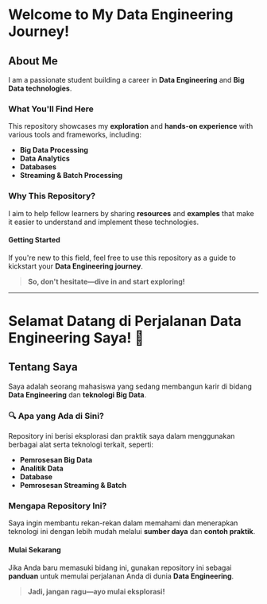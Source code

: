 # Welcome to My Data Engineering Journey!

## About Me
I am a passionate student building a career in **Data Engineering** and **Big Data technologies**.

### What You'll Find Here
This repository showcases my **exploration** and **hands-on experience** with various tools and frameworks, including:
-  **Big Data Processing**
-  **Data Analytics**
-  **Databases**
-  **Streaming & Batch Processing**

###  Why This Repository?
I aim to help fellow learners by sharing **resources** and **examples** that make it easier to understand and implement these technologies.

####  Getting Started
If you're new to this field, feel free to use this repository as a guide to kickstart your **Data Engineering journey**.

> **So, don't hesitate—dive in and start exploring!**

---

# Selamat Datang di Perjalanan Data Engineering Saya! 🚀

##  Tentang Saya
Saya adalah seorang mahasiswa yang sedang membangun karir di bidang **Data Engineering** dan **teknologi Big Data**.

### 🔍 Apa yang Ada di Sini?
Repository ini berisi eksplorasi dan praktik saya dalam menggunakan berbagai alat serta teknologi terkait, seperti:
-  **Pemrosesan Big Data**
-  **Analitik Data**
-  **Database**
-  **Pemrosesan Streaming & Batch**

###  Mengapa Repository Ini?
Saya ingin membantu rekan-rekan dalam memahami dan menerapkan teknologi ini dengan lebih mudah melalui **sumber daya** dan **contoh praktik**.

####  Mulai Sekarang
Jika Anda baru memasuki bidang ini, gunakan repository ini sebagai **panduan** untuk memulai perjalanan Anda di dunia **Data Engineering**.

> **Jadi, jangan ragu—ayo mulai eksplorasi!**